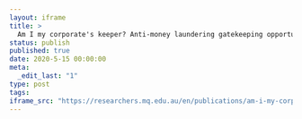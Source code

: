 ```yaml
---
layout: iframe
title: >
  Am I my corporate's keeper? Anti-money laundering gatekeeping opportunities of the corporate legal officer
status: publish
published: true
date: 2020-5-15 00:00:00
meta:
  _edit_last: "1"
type: post
tags:
iframe_src: "https://researchers.mq.edu.au/en/publications/am-i-my-corporates-keeper-anti-money-laundering-gatekeeping-oppor"
---
```

        